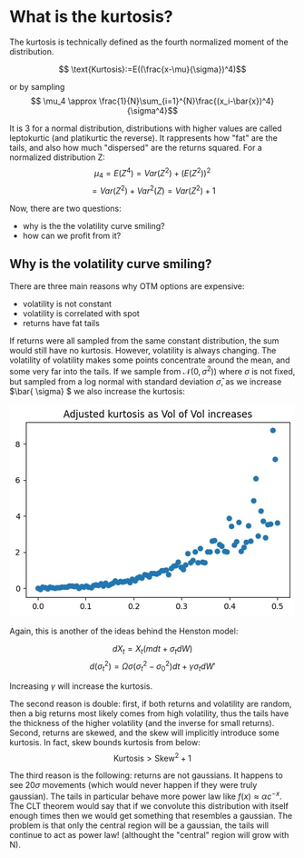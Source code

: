 # What is the kurtosis?


The kurtosis is technically defined as the fourth normalized moment of the distribution. 

$$ \text{Kurtosis}:=E((\frac{x-\mu}{\sigma})^4)$$

or by sampling
$$ \mu_4 \approx \frac{1}{N}\sum_{i=1}^{N}\frac{(x_i-\bar{x})^4}{\sigma^4}$$

It is 3 for a normal distribution, distributions with higher values are called leptokurtic (and platikurtic the reverse). It rappresents how "fat" are the tails, and also how much "dispersed" are the returns squared. For a normalized distribution Z:
$$ \mu_4 = E(Z^4) = Var(Z^2)+ (E(Z^2))^2$$
$$ =Var(Z^2) + Var^2(Z) = Var(Z^2) +1 $$

Now, there are two questions:
* why is the the volatility curve smiling?
* how can we profit from it?

## Why is the volatility curve smiling?
There are three main reasons why OTM options are expensive:
* volatility is not constant
* volatility is correlated with spot
* returns have fat tails

If returns were all sampled from the same constant distribution, the sum would still have no kurtosis. However, volatility is always changing. The volatility of volatility makes some points concentrate around the mean, and some very far into the tails. If we sample from $\mathcal{N}(0, \sigma^2))$ where $\sigma$ is not fixed, but sampled from a log normal with standard deviation $\bar{\sigma}$, as we increase $\bar{ \sigma} $ we also increase the kurtosis:

![kurt1](kurt1.jpg)

Again, this is another of the ideas behind the Henston model:

$$dX_t = X_t(mdt+\sigma_tdW)$$
$$d(\sigma_t^2)=\Omega\sigma(\sigma_t^2-\sigma_0^2)dt+\gamma\sigma_tdW' $$

Increasing $\gamma$ will increase the kurtosis.

The second reason is double: first, if both returns and volatility are random, then a big returns most likely comes from high volatility, thus the tails have the thickness of the higher volatility (and the inverse for small returns). Second, returns are skewed, and the skew will implicitly introduce some kurtosis. In fact, skew bounds kurtosis from below:
$$\text{Kurtosis} > \text{Skew}^2 +1$$

The third reason is the following: returns are not gaussians. It happens to see $20\sigma$ movements (which would never happen if they were truly gaussian). The tails in particular behave more power law like $f(x) \approx \alpha c^{-x}$. The CLT theorem would say that if we convolute this distribution with itself enough times then we would get something that resembles a gaussian. The problem is that only the central region will be a gaussian, the tails will continue to act as power law! (althought the "central" region will grow with N).
